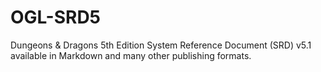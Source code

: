 # OGL-SRD5
Dungeons &amp; Dragons 5th Edition System Reference Document (SRD) v5.1 available in Markdown and many other publishing formats.
